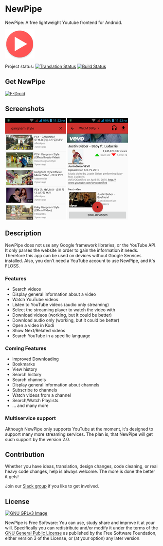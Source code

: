 # NewPipe
NewPipe: A free lightweight Youtube frontend for Android.  

[![NewPipe](app/src/main/res/mipmap-xhdpi/ic_launcher.png)](http://dasochan.nl/newpipe/)

Project status:
[![Translation Status](https://hosted.weblate.org/widgets/NewPipe/-/svg-badge.svg)](https://hosted.weblate.org/engage/NewPipe/)
[![Build Status](https://travis-ci.org/theScrabi/NewPipe.svg)](https://travis-ci.org/theScrabi/NewPipe)

## Get NewPipe

[![F-Droid](https://f-droid.org/wiki/images/0/06/F-Droid-button_get-it-on.png)](https://f-droid.org/repository/browse/?fdfilter=newpipe&fdid=org.schabi.newpipe)

## Screenshots

[<img src="assets/screenshot_1.png" width=200>](assets/screenshot_1.png)
[<img src="assets/screenshot_2.png" width=200>](assets/screenshot_2.png)

## Description

NewPipe does not use any Google framework libraries, or the YouTube API. It only parses the website in order to gain the information it needs. Therefore this app can be used on devices without Google Services installed. Also, you don't need a YouTube account to use NewPipe, and it's FLOSS.

### Features

* Search videos
* Display general information about a video
* Watch YouTube videos
* Listen to YouTube videos (audio only streaming)
* Select the streaming player to watch the video with
* Download videos (working, but it could be better)
* Download audio only (working, but it could be better)
* Open a video in Kodi
* Show Next/Related videos
* Search YouTube in a specific language

### Coming Features

* Improved Downloading
* Bookmarks
* View history
* Search history
* Search channels
* Display general information about channels
* Subscribe to channels
* Watch videos from a channel
* Search/Watch Playlists
* ... and many more

### Multiservice support
Although NewPipe only supports YouTube at the moment, it's designed to support many more streaming services. The plan is, that NewPipe will get such support by the version 2.0.

## Contribution
Whether you have ideas, translation, design changes, code cleaning, or real heavy code changes, help is always welcome.
The more is done the better it gets!

Join our [Slack group](http://invite.chschtsch.ml/) if you like to get involved.

## License
[![GNU GPLv3 Image](https://www.gnu.org/graphics/gplv3-127x51.png)](http://www.gnu.org/licenses/gpl-3.0.en.html)  

NewPipe is Free Software: You can use, study share and improve it at your
will. Specifically you can redistribute and/or modify it under the terms of the
[GNU General Public License](https://www.gnu.org/licenses/gpl.html) as
published by the Free Software Foundation, either version 3 of the License, or
(at your option) any later version.  
